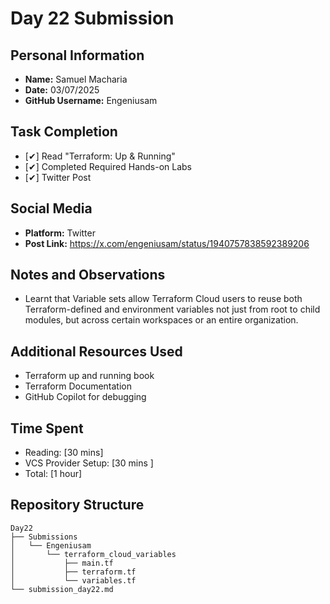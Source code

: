 # Day 22 Submission

## Personal Information
- **Name:** Samuel Macharia
- **Date:** 03/07/2025
- **GitHub Username:** Engeniusam

## Task Completion
- [✔] Read "Terraform: Up & Running"
- [✔] Completed Required Hands-on Labs
- [✔] Twitter Post

## Social Media
- **Platform:** Twitter
- **Post Link:** https://x.com/engeniusam/status/1940757838592389206

## Notes and Observations
- Learnt that Variable sets allow Terraform Cloud users to reuse both Terraform-defined and environment variables not just from root to child modules, but across certain workspaces or an entire organization.


## Additional Resources Used

- Terraform up and running book
- Terraform Documentation
- GitHub Copilot for debugging

## Time Spent
- Reading: [30 mins]
- VCS Provider Setup: [30 mins ]
- Total: [1 hour]

## Repository Structure

```
Day22
├── Submissions
│   └── Engeniusam
│       └── terraform_cloud_variables
│           ├── main.tf
│           ├── terraform.tf
│           └── variables.tf
└── submission_day22.md
```



